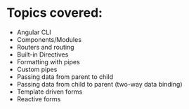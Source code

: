 # Topics covered:

- Angular CLI
- Components/Modules
- Routers and routing
- Built-in Directives
- Formatting with pipes
- Custom pipes
- Passing data from parent to child
- Passing data from child to parent (two-way data binding)
- Template driven forms
- Reactive forms
